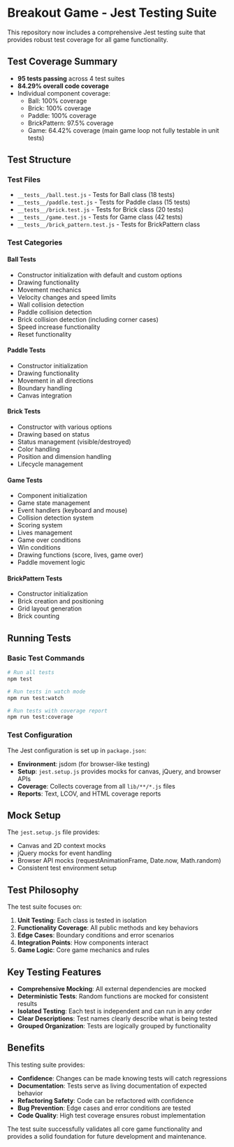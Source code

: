 # Breakout Game - Jest Testing Suite

This repository now includes a comprehensive Jest testing suite that provides robust test coverage for all game functionality.

## Test Coverage Summary

- **95 tests passing** across 4 test suites
- **84.29% overall code coverage**
- Individual component coverage:
  - Ball: 100% coverage
  - Brick: 100% coverage
  - Paddle: 100% coverage
  - BrickPattern: 97.5% coverage
  - Game: 64.42% coverage (main game loop not fully testable in unit tests)

## Test Structure

### Test Files

- `__tests__/ball.test.js` - Tests for Ball class (18 tests)
- `__tests__/paddle.test.js` - Tests for Paddle class (15 tests)
- `__tests__/brick.test.js` - Tests for Brick class (20 tests)
- `__tests__/game.test.js` - Tests for Game class (42 tests)
- `__tests__/brick_pattern.test.js` - Tests for BrickPattern class

### Test Categories

#### Ball Tests

- Constructor initialization with default and custom options
- Drawing functionality
- Movement mechanics
- Velocity changes and speed limits
- Wall collision detection
- Paddle collision detection
- Brick collision detection (including corner cases)
- Speed increase functionality
- Reset functionality

#### Paddle Tests

- Constructor initialization
- Drawing functionality
- Movement in all directions
- Boundary handling
- Canvas integration

#### Brick Tests

- Constructor with various options
- Drawing based on status
- Status management (visible/destroyed)
- Color handling
- Position and dimension handling
- Lifecycle management

#### Game Tests

- Component initialization
- Game state management
- Event handlers (keyboard and mouse)
- Collision detection system
- Scoring system
- Lives management
- Game over conditions
- Win conditions
- Drawing functions (score, lives, game over)
- Paddle movement logic

#### BrickPattern Tests

- Constructor initialization
- Brick creation and positioning
- Grid layout generation
- Brick counting

## Running Tests

### Basic Test Commands

```bash
# Run all tests
npm test

# Run tests in watch mode
npm run test:watch

# Run tests with coverage report
npm run test:coverage
```

### Test Configuration

The Jest configuration is set up in `package.json`:

- **Environment**: jsdom (for browser-like testing)
- **Setup**: `jest.setup.js` provides mocks for canvas, jQuery, and browser APIs
- **Coverage**: Collects coverage from all `lib/**/*.js` files
- **Reports**: Text, LCOV, and HTML coverage reports

## Mock Setup

The `jest.setup.js` file provides:

- Canvas and 2D context mocks
- jQuery mocks for event handling
- Browser API mocks (requestAnimationFrame, Date.now, Math.random)
- Consistent test environment setup

## Test Philosophy

The test suite focuses on:

1. **Unit Testing**: Each class is tested in isolation
2. **Functionality Coverage**: All public methods and key behaviors
3. **Edge Cases**: Boundary conditions and error scenarios
4. **Integration Points**: How components interact
5. **Game Logic**: Core game mechanics and rules

## Key Testing Features

- **Comprehensive Mocking**: All external dependencies are mocked
- **Deterministic Tests**: Random functions are mocked for consistent results
- **Isolated Testing**: Each test is independent and can run in any order
- **Clear Descriptions**: Test names clearly describe what is being tested
- **Grouped Organization**: Tests are logically grouped by functionality

## Benefits

This testing suite provides:

- **Confidence**: Changes can be made knowing tests will catch regressions
- **Documentation**: Tests serve as living documentation of expected behavior
- **Refactoring Safety**: Code can be refactored with confidence
- **Bug Prevention**: Edge cases and error conditions are tested
- **Code Quality**: High test coverage ensures robust implementation

The test suite successfully validates all core game functionality and provides a solid foundation for future development and maintenance.
